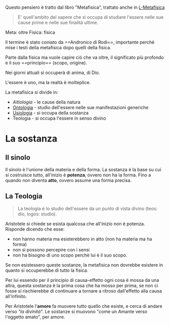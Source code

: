 Questo pensiero è tratto dal libro "Metafisica", trattato anche in [L-Metafisica](L-Metafisica.md)
> E' quell'ambito del sapere che si occupa di studiare l'essere nelle sue cause prime e nelle sue finalità ultime.

Meta: oltre
Fisica: fisica

Il termine è stato coniato da ==Andronico di Rodi==, importante perchè mise i testi della metafisica dopo quelli della fisica.

Parte dalla fisica ma vuole capire ciò che va oltre, il significato più profondo e il suo ==principio== (scopo, origine).

Nei  giorni attuali si occuperà di anima, di Dio.

L'essere è uno, ma la realtà è molteplice. 

La metafisica si divide in:
- *Aitiologia* - le cause della natura
- [Ontologia](../Platone/L'ontologia.md) - studio dell'essere nelle sue manifestazioni generiche
- [Usiologia](L'usiologia.md) - si occupa della sostanza
- Teologia - si occupa l'essere in senso divino
# La  sostanza
## Il sinolo
Il sinolo è l'unione della materia e della forma.
La sostanza è la base su cui si costruisce tutto, all'inizio è **potenza**, ovvero non ha la forma. Fino a quando non diventa **atto**, ovvero assume una forma precisa.
## La Teologia
> La teologia è lo studio dell'essere da un punto di vista divino (teos: dio, logos: studio).

Aristotele si chiede se esista qualcosa che all'inizio non è potenza. Risponde dicendo che esse:
- non hanno materia ma esisterebbero in atto (non ha materia ma ha forma)
- non si possono percepire con i sensi
- non ha bisogno di uno scopo perchè lui è il suo scopo.

Se non esistessero queste sostanze, la metafisica non dovrebbe esistere in quanto si occuperebbe di tutto la fisica.

Per lui essendo per il principio di causa-effetto ogni cosa è mossa da una altra, questa sostanza è la prima cosa che ha mosso per prima, se non ci fosse si rischierebbe di continuare a tornare a ritroso dall'effetto alla causa all'infinito.

Per Aristotele l'**amore** fa muovere tutto quello che esiste, e cerca di andare verso *"la divinità".* Le sostanze si muovono "come un Amante verso l'oggetto amato", per amore.